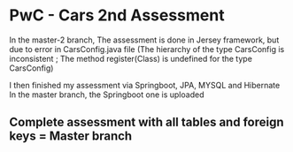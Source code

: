 # PwC - Cars 2nd Assessment

In the master-2 branch, The assessment is done in Jersey framework, but due to error in CarsConfig.java file (The hierarchy of the type CarsConfig is inconsistent ; The method register(Class<CarsRestService>) is undefined for the type CarsConfig)
  
I then finished my assessment via Springboot, JPA, MYSQL and Hibernate
In the master branch, the Springboot one is uploaded

## Complete assessment with all tables and foreign keys = Master branch
